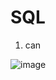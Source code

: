 # SQL

1. can

![image](https://user-images.githubusercontent.com/100766371/156343357-9256d022-c624-4b91-b32b-6b2288395e2a.png)



